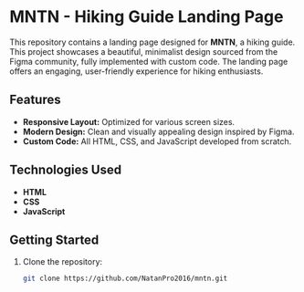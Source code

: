 # MNTN - Hiking Guide Landing Page

This repository contains a landing page designed for **MNTN**, a hiking guide. This project showcases a beautiful, minimalist design sourced from the Figma community, fully implemented with custom code. The landing page offers an engaging, user-friendly experience for hiking enthusiasts.

## Features

- **Responsive Layout:** Optimized for various screen sizes.
- **Modern Design:** Clean and visually appealing design inspired by Figma.
- **Custom Code:** All HTML, CSS, and JavaScript developed from scratch.

## Technologies Used

- **HTML**
- **CSS**
- **JavaScript**

## Getting Started

1. Clone the repository:
   ```bash
   git clone https://github.com/NatanPro2016/mntn.git

